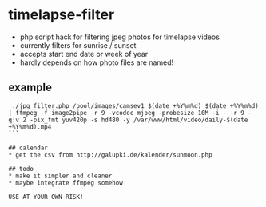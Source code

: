 # timelapse-filter
* php script hack for filtering jpeg photos for timelapse videos
* currently filters for sunrise / sunset
* accepts start end date or week of year
* hardly depends on how photo files are named!

## example
````
 ./jpg_filter.php /pool/images/camsev1 $(date +%Y%m%d) $(date +%Y%m%d) | ffmpeg -f image2pipe -r 9 -vcodec mjpeg -probesize 10M -i - -r 9 -q:v 2 -pix_fmt yuv420p -s hd480 -y /var/www/html/video/daily-$(date +%Y%m%d).mp4
```

## calendar
* get the csv from http://galupki.de/kalender/sunmoon.php

## todo
* make it simpler and cleaner
* maybe integrate ffmpeg somehow

USE AT YOUR OWN RISK!
